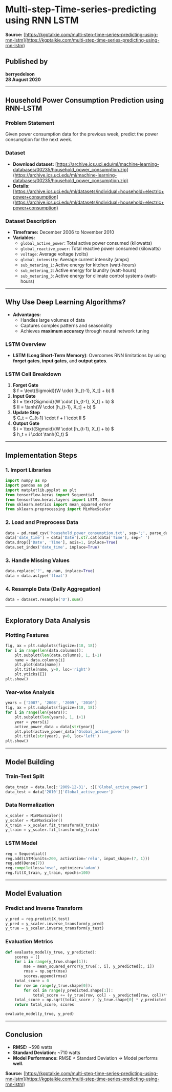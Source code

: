 # Multi-step-Time-series-predicting using RNN LSTM  
**Source:** [https://kgptalkie.com/multi-step-time-series-predicting-using-rnn-lstm](https://kgptalkie.com/multi-step-time-series-predicting-using-rnn-lstm)  

## Published by  
**berryedelson**  
**28 August 2020**  

---

## Household Power Consumption Prediction using RNN-LSTM  

### Problem Statement  
Given power consumption data for the previous week, predict the power consumption for the next week.  

### Dataset  
- **Download dataset:** [https://archive.ics.uci.edu/ml/machine-learning-databases/00235/household_power_consumption.zip](https://archive.ics.uci.edu/ml/machine-learning-databases/00235/household_power_consumption.zip)  
- **Details:** [https://archive.ics.uci.edu/ml/datasets/individual+household+electric+power+consumption](https://archive.ics.uci.edu/ml/datasets/individual+household+electric+power+consumption)  

### Dataset Description  
- **Timeframe:** December 2006 to November 2010  
- **Variables:**  
  - `global_active_power`: Total active power consumed (kilowatts)  
  - `global_reactive_power`: Total reactive power consumed (kilowatts)  
  - `voltage`: Average voltage (volts)  
  - `global_intensity`: Average current intensity (amps)  
  - `sub_metering_1`: Active energy for kitchen (watt-hours)  
  - `sub_metering_2`: Active energy for laundry (watt-hours)  
  - `sub_metering_3`: Active energy for climate control systems (watt-hours)  

---

## Why Use Deep Learning Algorithms?  
- **Advantages:**  
  - Handles large volumes of data  
  - Captures complex patterns and seasonality  
  - Achieves **maximum accuracy** through neural network tuning  

### LSTM Overview  
- **LSTM (Long Short-Term Memory)**: Overcomes RNN limitations by using **forget gates**, **input gates**, and **output gates**.  

### LSTM Cell Breakdown  
1. **Forget Gate**  
   $ f = \text{Sigmoid}(W \cdot [h_{t-1}, X_t] + b) $  
2. **Input Gate**  
   $ I = \text{Sigmoid}(W \cdot [h_{t-1}, X_t] + b) $  
   $ II = \tanh(W \cdot [h_{t-1}, X_t] + b) $  
3. **Update Step**  
   $ C_t = C_{t-1} \cdot f + I \cdot II $  
4. **Output Gate**  
   $ i = \text{Sigmoid}(W \cdot [h_{t-1}, X_t] + b) $  
   $ h_t = i \cdot \tanh(C_t) $  

---

## Implementation Steps  

### 1. Import Libraries  
```python
import numpy as np
import pandas as pd
import matplotlib.pyplot as plt
from tensorflow.keras import Sequential
from tensorflow.keras.layers import LSTM, Dense
from sklearn.metrics import mean_squared_error
from sklearn.preprocessing import MinMaxScaler
```

### 2. Load and Preprocess Data  
```python
data = pd.read_csv('household_power_consumption.txt', sep=';', parse_dates=True, low_memory=False)
data['date_time'] = data['Date'].str.cat(data['Time'], sep=' ')
data.drop(['Date', 'Time'], axis=1, inplace=True)
data.set_index('date_time', inplace=True)
```

### 3. Handle Missing Values  
```python
data.replace('?', np.nan, inplace=True)
data = data.astype('float')
```

### 4. Resample Data (Daily Aggregation)  
```python
data = dataset.resample('D').sum()
```

---

## Exploratory Data Analysis  

### Plotting Features  
```python
fig, ax = plt.subplots(figsize=(18, 18))
for i in range(len(data.columns)):
    plt.subplot(len(data.columns), 1, i+1)
    name = data.columns[i]
    plt.plot(data[name])
    plt.title(name, y=0, loc='right')
    plt.yticks([])
plt.show()
```

### Year-wise Analysis  
```python
years = ['2007', '2008', '2009', '2010']
fig, ax = plt.subplots(figsize=(18, 18))
for i in range(len(years)):
    plt.subplot(len(years), 1, i+1)
    year = years[i]
    active_power_data = data[str(year)]
    plt.plot(active_power_data['Global_active_power'])
    plt.title(str(year), y=0, loc='left')
plt.show()
```

---

## Model Building  

### Train-Test Split  
```python
data_train = data.loc[:'2009-12-31', :]['Global_active_power']
data_test = data['2010']['Global_active_power']
```

### Data Normalization  
```python
x_scaler = MinMaxScaler()
y_scaler = MinMaxScaler()
X_train = x_scaler.fit_transform(X_train)
y_train = y_scaler.fit_transform(y_train)
```

### LSTM Model  
```python
reg = Sequential()
reg.add(LSTM(units=200, activation='relu', input_shape=(7, 1)))
reg.add(Dense(7))
reg.compile(loss='mse', optimizer='adam')
reg.fit(X_train, y_train, epochs=100)
```

---

## Model Evaluation  

### Predict and Inverse Transform  
```python
y_pred = reg.predict(X_test)
y_pred = y_scaler.inverse_transform(y_pred)
y_true = y_scaler.inverse_transform(y_test)
```

### Evaluation Metrics  
```python
def evaluate_model(y_true, y_predicted):
    scores = []
    for i in range(y_true.shape[1]):
        mse = mean_squared_error(y_true[:, i], y_predicted[:, i])
        rmse = np.sqrt(mse)
        scores.append(rmse)
    total_score = 0
    for row in range(y_true.shape[0]):
        for col in range(y_predicted.shape[1]):
            total_score += (y_true[row, col] - y_predicted[row, col])**2
    total_score = np.sqrt(total_score / (y_true.shape[0] * y_predicted.shape[1]))
    return total_score, scores

evaluate_model(y_true, y_pred)
```

---

## Conclusion  
- **RMSE:** ~598 watts  
- **Standard Deviation:** ~710 watts  
- **Model Performance:** RMSE < Standard Deviation → Model performs **well**.  

**Source:** [https://kgptalkie.com/multi-step-time-series-predicting-using-rnn-lstm](https://kgptalkie.com/multi-step-time-series-predicting-using-rnn-lstm)